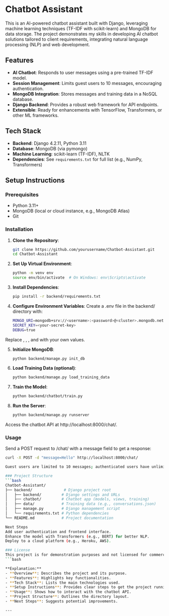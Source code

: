 # Chatbot Assistant

This is an AI-powered chatbot assistant built with Django, leveraging machine learning techniques (TF-IDF with scikit-learn) and MongoDB for data storage. The project demonstrates my skills in developing AI chatbot solutions tailored to client requirements, integrating natural language processing (NLP) and web development.

## Features
- **AI Chatbot**: Responds to user messages using a pre-trained TF-IDF model.
- **Session Management**: Limits guest users to 10 messages, encouraging authentication.
- **MongoDB Integration**: Stores messages and training data in a NoSQL database.
- **Django Backend**: Provides a robust web framework for API endpoints.
- **Extensible**: Ready for enhancements with TensorFlow, Transformers, or other ML frameworks.

## Tech Stack
- **Backend**: Django 4.2.11, Python 3.11
- **Database**: MongoDB (via pymongo)
- **Machine Learning**: scikit-learn (TF-IDF), NLTK
- **Dependencies**: See `requirements.txt` for full list (e.g., NumPy, Transformers)

## Setup Instructions

### Prerequisites
- Python 3.11+
- MongoDB (local or cloud instance, e.g., MongoDB Atlas)
- Git

### Installation
1. **Clone the Repository**:
   ```bash
   git clone https://github.com/yourusername/Chatbot-Assistant.git
   cd Chatbot-Assistant

2. **Set Up Virtual Environment**:
   ```bash
   python -m venv env
   source env/bin/activate  # On Windows: env\Scripts\activate

3. **Install Dependencies**:
   ```bash
   pip install -r backend/requirements.txt

4. **Configure Environment Variables**: 
Create a .env file in the backend/ directory with:
   ```bash
   MONGO_URI=mongodb+srv://<username>:<password>@<cluster>.mongodb.net/?retryWrites=true&w=majority
   SECRET_KEY=<your-secret-key>
   DEBUG=true

Replace <username>, <password>, <cluster>, and <your-secret-key> with your own values.

5. **Initialize MongoDB**:
   ```bash
   python backend/manage.py init_db

6. **Load Training Data (optional)**:
   ```bash
   python backend/manage.py load_training_data

7. **Train the Model**:
   ```bash
   python backend/chatbot/train.py

8. **Run the Server**:
   ```bash
   python backend/manage.py runserver

Access the chatbot API at http://localhost:8000/chat/.

### Usage

Send a POST request to /chat/ with a message field to get a response:
   ```bash
   curl -X POST -d "message=Hello" http://localhost:8000/chat/

Guest users are limited to 10 messages; authenticated users have unlimited access.

### Project Structure
   ```bash
   Chatbot-Assistant/
├── backend/              # Django project root
│   ├── backend/         # Django settings and URLs
│   ├── chatbot/         # Chatbot app (models, views, training)
│   ├── data/            # Training data (e.g., conversations.json)
│   ├── manage.py        # Django management script
│   └── requirements.txt # Python dependencies
└── README.md            # Project documentation

Next Steps
Add user authentication and frontend interface.
Enhance the model with Transformers (e.g., BERT) for better NLP.
Deploy to a cloud platform (e.g., Heroku, AWS).

### License
This project is for demonstration purposes and not licensed for commercial use.
   ```bash

**Explanation:**
- **Overview**: Describes the project and its purpose.
- **Features**: Highlights key functionalities.
- **Tech Stack**: Lists the main technologies used.
- **Setup Instructions**: Provides clear steps to get the project running.
- **Usage**: Shows how to interact with the chatbot API.
- **Project Structure**: Outlines the directory layout.
- **Next Steps**: Suggests potential improvements.

---
